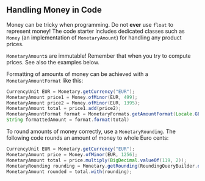 Handling Money in Code
----------------------

Money can be tricky when programming.
Do not **ever** use `float` to represent money!
The code starter includes dedicated classes such as `Money` (an implementation of `MonetaryAmount`) for handling any product prices.

`MonetaryAmount`s are immutable!
Remember that when you try to compute prices.
See also the examples below.

Formatting of amounts of money can be achieved with a `MonetaryAmountFormat` like this:

```java
CurrencyUnit EUR = Monetary.getCurrency("EUR");
MonetaryAmount price1 = Money.ofMinor(EUR, 499);
MonetaryAmount price2 = Money.ofMinor(EUR, 1395);
MonetaryAmount total = price1.add(price2);
MonetaryAmountFormat format = MonetaryFormats.getAmountFormat(Locale.GERMANY);
String formattedAmount = format.format(total)
```

To round amounts of money correctly, use a `MonetaryRounding`. The following code rounds an amount of money to whole Euro cents:

``` java
CurrencyUnit EUR = Monetary.getCurrency("EUR");
MonetaryAmount price = Money.ofMinor(EUR, 1256);
MonetaryAmount total = price.multiply(BigDecimal.valueOf(119, 2));
MonetaryRounding rounding = Monetary.getRounding(RoundingQueryBuilder.of().setCurrency(EUR).set("cashRounding", true).build())
MonetaryAmount rounded = total.with(rounding);
```
